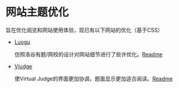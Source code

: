# 网站主题优化

旨在优化阅览和网站使用体验，现已有以下网站的优化（基于CSS）

 - [Luogu](https://www.luogu.org)

	 仿照洛谷有题/网校的设计对网站细节进行了些许优化。[Readme](luogu3/readme.md)

 - [Vjudge](https://vjudge.net)

	 使Virtual Judge的界面更加协调，题面显示更加适合阅读。[Readme](vjudge/readme.md)
